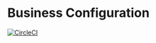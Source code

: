 # Business Configuration

[![CircleCI](https://circleci.com/gh/loanfulfilment/loan-gateway.svg?style=svg)](https://circleci.com/gh/loanfulfilment/business-configuration)
